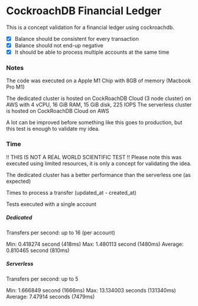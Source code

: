 # CockroachDB Financial Ledger
This is a concept validation for a financial ledger using cockroachdb.

- [X] Balance should be consistent for every transaction
- [X] Balance should not end-up negative
- [X] It should be able to process multiple accounts at the same time

### Notes

The code was executed on a Apple M1 Chip with 8GB of memory (Macbook Pro M1)

The dedicated cluster is hosted on CockRoachDB Cloud (3 node cluster) on AWS with 4 vCPU, 16 GiB RAM, 15 GiB disk, 225 IOPS
The serverless cluster is hosted on CockRoachDB Cloud on AWS

A lot can be improved before something like this goes to production, but this test is enough to validate my idea.
### Time
!! THIS IS NOT A REAL WORLD SCIENTIFIC TEST !!
Please note this was executed using limited resources, it is only a concept for validating the idea.

The dedicated cluster has a better performance than the serverless one (as expected)

Times to process a transfer (updated_at - created_at)

Tests executed with a single account

##### Dedicated
Transfers per second: up to 16 (per account)

Min: 0.418274 second (418ms)
Max: 1.480113 second (1480ms)
Average: 0.810465 second (810ms)

##### Serverless
Transfers per second: up to 5

Min: 1.666849 second (1666ms)
Max: 13.134003 seconds (131340ms)
Average: 7.47914 seconds (7479ms)